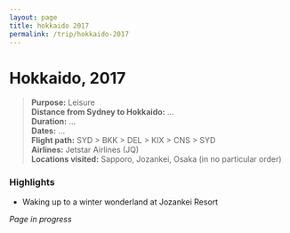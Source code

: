 ```yaml
---
layout: page
title: hokkaido 2017
permalink: /trip/hokkaido-2017
---
```


<h1>Hokkaido, 2017</h1>

<blockquote>
<b>Purpose:</b> Leisure<br />
<b>Distance from Sydney to Hokkaido:</b> ...<br />
<b>Duration:</b> ...<br />
<b>Dates:</b> ...<br />
<b>Flight path:</b> SYD > BKK > DEL > KIX > CNS > SYD<br />
<b>Airlines:</b> Jetstar Airlines (JQ)<br />
<b>Locations visited:</b> Sapporo, Jozankei, Osaka (in no particular order)
</blockquote>

### Highlights

- Waking up to a winter wonderland at Jozankei Resort

<i>Page in progress</i>

<style>
  .wrapper {
    max-width: 58em;
  }
</style>